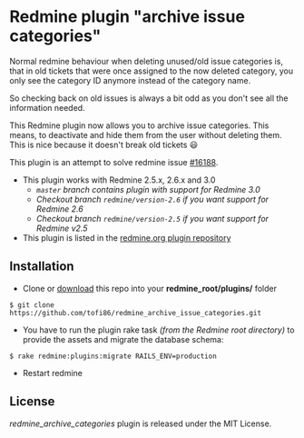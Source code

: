 Redmine plugin "archive issue categories"
=========================================

Normal redmine behaviour when deleting unused/old issue categories is, that in old tickets that were once assigned to the now deleted category, you only see the category ID anymore instead of the category name.

So checking back on old issues is always a bit odd as you don't see all the information needed.

This Redmine plugin now allows you to archive issue categories. This means, to deactivate and hide them from the user without deleting them. This is nice because it doesn't break old tickets :smiley:

This plugin is an attempt to solve redmine issue [#16188](http://www.redmine.org/issues/16188).

* This plugin works with Redmine 2.5.x, 2.6.x and 3.0
  * *`master` branch contains plugin with support for Redmine 3.0*
  * *Checkout branch `redmine/version-2.6` if you want support for Redmine 2.6*
  * *Checkout branch `redmine/version-2.5` if you want support for Redmine v2.5*
* This plugin is listed in the [redmine.org plugin repository](http://www.redmine.org/plugins/redmine_archive_issue_categories)


Installation
------------

* Clone or [download](https://github.com/tofi86/redmine_archive_issue_categories/releases) this repo into your **redmine_root/plugins/** folder
```
$ git clone https://github.com/tofi86/redmine_archive_issue_categories.git
```
* You have to run the plugin rake task *(from the Redmine root directory)* to provide the assets and migrate the database schema:
```
$ rake redmine:plugins:migrate RAILS_ENV=production
```
* Restart redmine


License
-------

*redmine_archive_categories* plugin is released under the MIT License.
